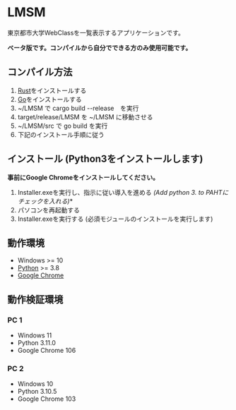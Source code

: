 # LMSM

東京都市大学WebClassを一覧表示するアプリケーションです。

**ベータ版です。コンパイルから自分でできる方のみ使用可能です。**
## コンパイル方法

1. [Rust](https://www.rust-lang.org/ja/)をインストールする 
2. [Go](https://go.dev)をインストールする
3. ~/LMSM で cargo build --release　を実行
4. target/release/LMSM を ~/LMSM に移動させる
5. ~/LMSM/src で go build を実行
6. 下記のインストール手順に従う


## インストール (Python3をインストールします)

**事前にGoogle Chromeをインストールしてください。**

1. Installer.exeを実行し、指示に従い導入を進める **(Add python 3.* to PAHTにチェックを入れる)**
2. パソコンを再起動する
3. Installer.exeを実行する (必須モジュールのインストールを実行します)

## 動作環境

- Windows >= 10
- [Python](https://www.python.org/downloads/) >= 3.8
- [Google Chrome](https://www.google.com/intl/ja_jp/chrome/)

## 動作検証環境

### PC 1

- Windows 11
- Python 3.11.0
- Google Chrome 106

### PC 2

- Windows 10
- Python 3.10.5
- Google Chrome 103

